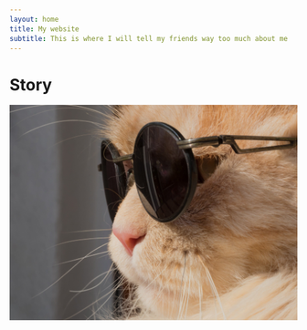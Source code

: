 ```yaml
---
layout: home
title: My website
subtitle: This is where I will tell my friends way too much about me
---
```

# Story

![image](/assets/catglasses.jpg)


